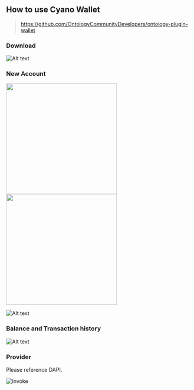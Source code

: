 ## How to use Cyano Wallet

> https://github.com/OntologyCommunityDevelopers/ontology-plugin-wallet

### Download
![Alt text](https://raw.githubusercontent.com/ontio-community/bounty-program-report/master/chrome-plugin/cayno-wallet/img/OEP/Dapi/OntologyWebWallet.png)

### New Account

<p>
  <img width="300px" src="https://raw.githubusercontent.com/ontio-community/bounty-program-report/master/chrome-plugin/cayno-wallet/img/OEP/Dapi/OntologyWebWallet2.png">
  <img width="300px" src="https://raw.githubusercontent.com/ontio-community/bounty-program-report/master/chrome-plugin/cayno-wallet/img/OEP/Dapi/OntologyWebWallet3.png">
</p>


![Alt text](https://raw.githubusercontent.com/ontio-community/bounty-program-report/master/chrome-plugin/cayno-wallet/img/OEP/Dapi/OntologyWebWallet4.png)

### Balance and Transaction history

![Alt text](https://raw.githubusercontent.com/ontio-community/bounty-program-report/master/chrome-plugin/cayno-wallet/img/OEP/Dapi/OntologyWebWallet5.png)


### Provider

Please reference DAPI.

![Invoke](https://s1.ax1x.com/2018/09/03/Pz5JO0.png) 